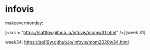 # infovis

makeovermonday:

[<src = "https://sql19w.github.io/infovis/momw31.html" />][week 31]

week34: https://sql19w.github.io/infovis/mom2020w34.html



